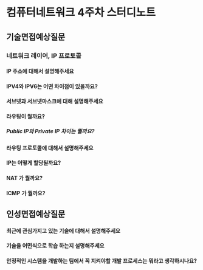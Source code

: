 # 컴퓨터네트워크 4주차 스터디노트



## 기술면접예상질문



### 네트워크 레이어, IP 프로토콜

#### IP 주소에 대해서 설명해주세요

#### IPV4와 IPV6는 어떤 차이점이 있을까요?

#### 서브넷과 서브넷마스크에 대해 설명해주세요

#### 라우팅이 뭘까요?

##### Public IP와 Private IP 차이는 뭘까요?

#### 라우팅 프로토콜에 대해서 설명해주세요

#### IP는 어떻게 할당될까요?

#### NAT 가 뭘까요?

#### ICMP 가 뭘까요?



## 인성면접예상질문

#### 최근에 관심가지고 있는 기술에 대해서 설명해주세요

#### 기술을 어떤식으로 학습 하는지 설명해주세요

#### 안정적인 시스템을 개발하는 팀에서 꼭 지켜야할 개발 프로세스는 뭐라고 생각하시나요?

